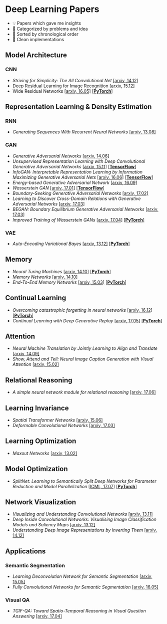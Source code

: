 # Deep Learning Papers
- 💡 Papers which gave me insights 
- 📓 Categorized by problems and idea
- 📆 Sorted by chronological order 
- 🔨 Clean implementations


## Model Architecture

### CNN
- *Striving for Simplicity: The All Convolutional Net* [[arxiv, 14.12]](http://arxiv.org/abs/1412.6806)
- Deep Residual Learning for Image Recognition [[arxiv, 15.12]](https://arxiv.org/abs/1512.03385)
- Wide Residual Networks [[arxiv, 16.05]](https://arxiv.org/abs/1605.07146) [[**PyTorch**]](https://github.com/kuc2477/pytorch-wrn)


## Representation Learning & Density Estimation

### RNN
- *Generating Sequences With Recurrent Neural Networks* [[arxiv, 13.08]](http://arxiv.org/abs/1308.0850)

### GAN
- *Generative Adversarial Networks* [[arxiv, 14.06]](http://arxiv.org/abs/1406.2661)
- *Unsupervised Representation Learning with Deep Convolutional Generative Adversarial Networks* [[arxiv, 15.11]](http://arxiv.org/abs/1511.06434) [[**TensorFlow**]](https://github.com/kuc2477/tensorflow-dcgan)
- *InfoGAN: Interpretable Representation Learning by Information Maximizing Generative Adversarial Nets* [[arxiv. 16.06]](https://arxiv.org/abs/1606.03657) [[**TensorFlow**]](https://github.com/kuc2477/tensorflow-infogan)
- *Energy-based Generative Adversarial Network* [[arxiv, 16.09]](https://arxiv.org/abs/1609.03126)
- *Wasserstein GAN* [[arxiv, 17.01]](http://arxiv.org/abs/1701.07875) [[**TensorFlow**]](https://github.com/kuc2477/tensorflow-wgan)
- *Boundary-Seeking Generative Adversarial Networks*  [[arxiv, 17.02]](http://arxiv.org/abs/1702.08431)
- *Learning to Discover Cross-Domain Relations with Generative Adversarial Networks*  [[arxiv, 17.03]](http://arxiv.org/abs/1703.05192)
- *BEGAN: Boundary Equilibrium Generative Adversarial Networks* [[arxiv, 17.03]](https://arxiv.org/abs/1703.10717)
- *Improved Training of Wasserstein GANs* [[arxiv, 17.04]](https://arxiv.org/abs/1704.00028) [[**PyTorch**]](https://github.com/kuc2477/pytorch-wgan-gp)


### VAE
- *Auto-Encoding Variational Bayes* [[arxiv, 13.12]](http://arxiv.org/abs/1312.6114) [[**PyTorch**]](https://github.com/kuc2477/pytorch-vae)


## Memory
- *Neural Turing Machines* [[arxiv, 14.10]](http://arxiv.org/abs/1410.5401) [[**PyTorch**]](https://github.com/kuc2477/pytorch-ntm)
- *Memory Networks* [[arxiv, 14.10]](https://arxiv.org/abs/1410.3916)
- *End-To-End Memory Networks* [[arxiv, 15.03]](https://arxiv.org/abs/1503.08895) [[**PyTorch**]](https://github.com/kuc2477/pytorch-memn2n)

## Continual Learning
- *Overcoming catastrophic forgetting in neural networks* [[arxiv, 16.12]](https://arxiv.org/abs/1612.00796) [[**PyTorch**]](https://github.com/kuc2477/pytorch-ewc)
- *Continual Learning with Deep Generative Replay* [[arxiv, 17.05]](https://arxiv.org/abs/1705.08690) [[**PyTorch**]](https://github.com/kuc2477/pytorch-deep-generative-replay)


## Attention
- *Neural Machine Translation by Jointly Learning to Align and Translate* [[arxiv, 14.09]](http://arxiv.org/abs/1409.0473)
- *Show, Attend and Tell: Neural Image Caption Generation with Visual Attention* [[arxiv, 15.02]](http://arxiv.org/abs/1502.03044)


## Relational Reasoning
- *A simple neural network module for relational reasoning* [[arxiv, 17.06]](https://arxiv.org/abs/1706.01427)


## Learning Invariance
- *Spatial Transformer Networks* [[arxiv, 15.06]](http://arxiv.org/abs/1506.02025)
- *Deformable Convolutional Networks* [[arxiv, 17.03]](https://arxiv.org/abs/1703.06211)


## Learning Optimization
- *Maxout Networks* [[arxiv, 13.02]](https://arxiv.org/abs/1302.4389)


## Model Optimization
- *SplitNet: Learning to Semantically Split Deep Networks for Parameter Reduction and Model Parallelization* [[ICML, 17.07]](http://proceedings.mlr.press/v70/kim17b/kim17b.pdf) [[**PyTorch**]](https://github.com/kuc2477/pytorch-splitnet)


## Network Visualization
- *Visualizing and Understanding Convolutional Networks* [[arxiv, 13.11]](http://arxiv.org/abs/1311.2901)
- *Deep Inside Convolutional Networks: Visualising Image Classification Models and Saliency Maps* [[arxiv, 13.12]](http://arxiv.org/abs/1312.6034)
- *Understanding Deep Image Representations by Inverting Them* [[arxiv, 14.12]](http://arxiv.org/abs/1412.0035)


## Applications

### Semantic Segmentation
- *Learning Deconvolution Network for Semantic Segmentation*  [[arxiv, 15.05]](https://arxiv.org/abs/1505.04366)
- *Fully Convolutional Networks for Semantic Segmentation* [[arxiv, 16.05]](https://arxiv.org/abs/1605.06211)

### Visual QA
- *TGIF-QA: Toward Spatio-Temporal Reasoning in Visual Question Answering* [[arxiv, 17.04]](https://arxiv.org/abs/1704.04497)
